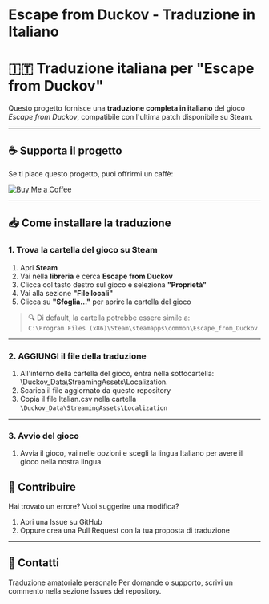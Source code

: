 # Escape from Duckov - Traduzione in Italiano

# 🇮🇹 Traduzione italiana per "Escape from Duckov"

Questo progetto fornisce una **traduzione completa in italiano** del gioco *Escape from Duckov*, compatibile con l'ultima patch disponibile su Steam.

---


## ☕ Supporta il progetto

Se ti piace questo progetto, puoi offrirmi un caffè:

[![Buy Me a Coffee](https://img.shields.io/badge/Buy%20Me%20a%20Coffee-%E2%98%95-yellow?style=for-the-badge)](https://www.buymeacoffee.com/lele344)

---

## 📥 Come installare la traduzione

### 1. Trova la cartella del gioco su Steam

1. Apri **Steam**
2. Vai nella **libreria** e cerca **Escape from Duckov**
3. Clicca col tasto destro sul gioco e seleziona **"Proprietà"**
4. Vai alla sezione **"File locali"**
5. Clicca su **"Sfoglia..."** per aprire la cartella del gioco

> 🔍 Di default, la cartella potrebbe essere simile a:  
> `C:\Program Files (x86)\Steam\steamapps\common\Escape_from_Duckov`

---

### 2. AGGIUNGI il file della traduzione

1. All'interno della cartella del gioco, entra nella sottocartella: \Duckov_Data\StreamingAssets\Localization.
2. Scarica il file aggiornato da questo repository
3. Copia il file Italian.csv nella cartella `\Duckov_Data\StreamingAssets\Localization`
---

### 3. Avvio del gioco

1. Avvia il gioco, vai nelle opzioni e scegli la lingua Italiano per avere il gioco nella nostra lingua

## 💬 Contribuire

Hai trovato un errore? Vuoi suggerire una modifica?

1. Apri una Issue su GitHub
2. Oppure crea una Pull Request con la tua proposta di traduzione

---

## 📧 Contatti

Traduzione amatoriale personale
Per domande o supporto, scrivi un commento nella sezione Issues del repository.


